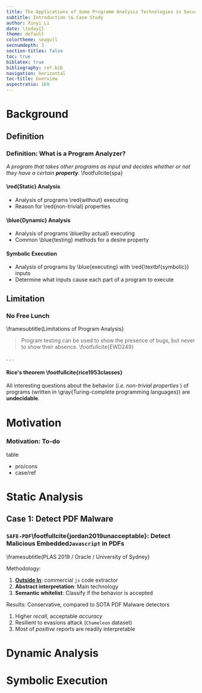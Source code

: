 ```yaml
---
title: The Applications of Some Programm Analysis Technologies in Security
subtitle: Introduction \& Case Study
author: Xinyi Li
date: \today{}
theme: default
colortheme: seagull
secnumdepth: 3
section-titles: false
toc: true
biblatex: true
bibliography: ref.bib
navigation: horizontal
toc-title: Overview
aspectratio: 169
---
```



# Background

## Definition

### Definition: What is a Program Analyzer?

*A program that takes other programs as input and decides whether or not they have a certain **property**.* \footfullcite{spa} 


#### \red{Static} Analysis

- Analysis of programs \red{without} executing
  <!-- be careful about non-trivial -->
- Reason for \red{non-trivial} properties

#### \blue{Dynamic} Analysis

- Analysis of programs \blue{by actual} executing
- Common \blue{testing} methods for a desire property

#### Symbolic Execution

- Analysis of programs by \blue{executing} with \red{\textbf{symbolic}} inputs
- Determine what inputs cause each part of a program to execute


## Limitation

### No Free Lunch

\framesubtitle{Limitations of Program Analysis}

> Program testing can be used to show the presence of bugs, but never to show their absence. \footfullcite{EWD249}

. . .

#### Rice's theorem \footfullcite{rice1953classes}

All interesting questions about the behavior (*i.e. non-trivial properties* ) of programs (written in \gray{Turing-complete programming languages})  are **undecidable**. 


# Motivation

### Motivation: To-do

table

- pro/cons
- case/ref

# Static Analysis

## Case 1: Detect PDF Malware

### `SAFE-PDF`\footfullcite{jordan2019unacceptable}: Detect Malicious Embedded`Javascript` in PDFs

\framesubtitle{PLAS 2019 / Oracle / University of Sydney}

Methodology:

1. [**Outside In**](https://www.oracle.com/middleware/technologies/webcenter/outside-in-technology.html): commercial `js` code extractor 
2. **Abstract interpretation**: Main technology
3. **Semantic whitelist**: Classify if the behavior is accepted

Results: Conservative, compared to SOTA PDF Malware detectors

1. Higher *recall*, acceptable *accuracy*
2. Resilient to evasions attack (`Chameleon` dataset)
3. Most of *positive* reports are readily interpretable


# Dynamic Analysis

# Symbolic Execution

